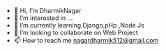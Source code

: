 - 👋 Hi, I’m DharmikNagar
- 👀 I’m interested in ...
- 🌱 I’m currently learning Django,pHp ,Node Js
- 💞️ I’m looking to collaborate on Web Project
- 📫 How to reach me nagardharmik512@gmail.com

<!---
DharmikNagar/DharmikNagar is a ✨ special ✨ repository because its `README.md` (this file) appears on your GitHub profile.
You can click the Preview link to take a look at your changes.
--->
